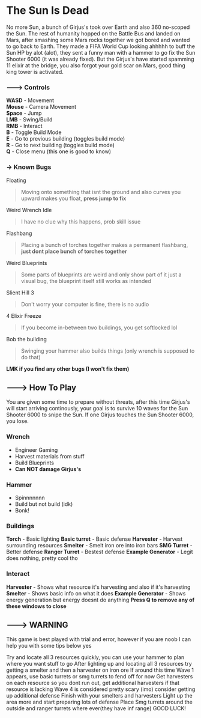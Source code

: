 # The Sun Is Dead
No more Sun, a bunch of Girjus's took over Earth and also 360 no-scoped the Sun. The rest of humanity hopped on the Battle Bus and landed on Mars, after smashing some Mars rocks together we got bored and wanted to go back to Earth. 
They made a FIFA World Cup looking ahhhhh to buff the Sun HP by alot (alot), they sent a funny man with a hammer to go fix the Sun Shooter 6000 (it was already fixed). But the Girjus's have started spamming 11 elixir at the bridge, you also forgot your gold scar on Mars, good thing king tower is activated.
### ---> Controls
**WASD** - Movement <br>
**Mouse** - Camera Movement <br>
**Space** - Jump <br>
**LMB** - Swing/Build <br>
**RMB** - Interact <br>
**B** - Toggle Build Mode <br>
**E** - Go to previous building (toggles build mode) <br> 
**R** - Go to next building (toggles build mode) <br>
**Q** - Close menu (this one is good to know) <br> 

### -> Known Bugs
Floating <br>
> Moving onto something that isnt the ground and also curves you upward makes you float, **press jump to fix** <br>

Weird Wrench Idle <br>
> I have no clue why this happens, prob skill issue <br>

Flashbang <br>
> Placing a bunch of torches together makes a permanent flashbang, **just dont place bunch of torches together** <br>

Weird Blueprints <br>
> Some parts of blueprints are weird and only show part of it just a visual bug, the blueprint itself still works as intended <br>

Slient Hill 3 <br>
> Don't worry your computer is fine, there is no audio <br>

4 Elixir Freeze <br>
> If you become in-between two buildings, you get softlocked lol <br>

Bob the building <br>
> Swinging your hammer also builds things (only wrench is supposed to do that) <br>

**LMK if you find any other bugs (I won't fix them)**

## ---> How To Play
You are given some time to prepare without threats, after this time Girjus's will start arriving continously, your goal is to survive 10 waves for the Sun Shooter 6000 to snipe the Sun. If one Girjus touches the Sun Shooter 6000, you lose.
### Wrench
- Engineer Gaming
- Harvest materials from stuff
- Build Blueprints
- **Can NOT damage Girjus's**
### Hammer
- Spinnnnnnn
- Build but not build (idk)
- Bonk!
### Buildings
**Torch** - Basic lighting 
**Basic turret** - Basic defense
**Harvester** - Harvest surrounding resources
**Smelter** - Smelt iron ore into iron bars
**SMG Turret** - Better defense
**Ranger Turret** - Bestest defense
**Example Generator** - Legit does nothing, pretty cool tho
### Interact
**Harvester** - Shows what resource it's harvesting and also if it's harvesting
**Smelter** - Shows basic info on what it does
**Example Generator** - Shows energy generation but energy doesnt do anything
**Press Q to remove any of these windows to close**


## ---> WARNING
This game is best played with trial and error, however if you are noob I can help you with some tips below yes

Try and locate all 3 resources quickly, you can use your hammer to plan where you want stuff to go
After lighting up and locating all 3 resources try getting a smelter and then a harvester on iron ore
If around this time Wave 1 appears, use basic turrets or smg turrets to fend off for now
Get harvesters on each resource so you dont run out, get additional harvesters if that resource is lacking
Wave 4 is considered pretty scary (imo) consider getting up additional defense
Finish with your smelters and harvesters
Light up the area more and start preparing lots of defense 
Place Smg turrets around the outside and ranger turrets where ever(they have inf range)
GOOD LUCK!






